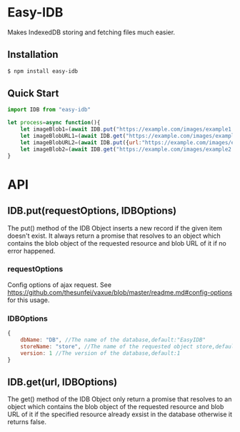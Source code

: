 # Easy-IDB

Makes IndexedDB storing and fetching files much easier.

## Installation

```bash
$ npm install easy-idb
```

## Quick Start

```js
import IDB from "easy-idb"

let process=async function(){
    let imageBlob1=(await IDB.put("https://example.com/images/example1.png")).blob;
    let imageBlobURL1=(await IDB.get("https://example.com/images/example1.png")).url;
    let imageBlobURL2=(await IDB.put({url:"https://example.com/images/example2.png",headers:{Authorization:"0d31eda111de"}},{dbName:'EasyIDB',storeName:'cache',version:1})).url;
    let imageBlob2=(await IDB.get("https://example.com/images/example2.png",{dbName:'EasyIDB',storeName:'cache',version:1})).blob;
}
```
# API

## IDB.put(requestOptions, IDBOptions)

The put() method of the IDB Object inserts a new record if the given item doesn't exist.
It always return a promise that resolves to an object which contains the blob object of 
the requested resource and blob URL of it if no error happened.

### requestOptions
Config options of ajax request. See 
https://github.com/thesunfei/vaxue/blob/master/readme.md#config-options 
for this usage.

### IDBOptions
```js
{
    dbName: "DB", //The name of the database,default:"EasyIDB"
    storeName: "store", //The name of the requested object store,default:"cache"
    version: 1 //The version of the database,default:1
}
```

## IDB.get(url, IDBOptions)
The get() method of the IDB Object only return a promise that resolves to an object which contains 
the blob object of the requested resource and blob URL of it if the 
specified resource already exsist in the database otherwise it returns false.